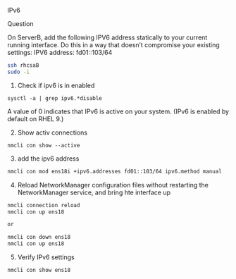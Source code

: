 IPv6

Question

On ServerB, add the following IPV6 address statically to your current running interface. Do this in a way that doesn’t compromise your existing settings:
IPV6 address: fd01::103/64

<detail>

```bash
ssh rhcsaB
sudo -i
```

1. Check if ipv6 is in enabled
```
sysctl -a | grep ipv6.*disable
```
A value of 0 indicates that IPv6 is active on your system. (IPv6 is enabled by default on RHEL 9.)

2. Show activ connections
```
nmcli con show --active
```

3. add the ipv6 address

```bash
nmcli con mod ens18i +ipv6.addresses fd01::103/64 ipv6.method manual
```

4. Reload NetworkManager configuration files without restarting the NetworkManager service, and bring hte interface up
```bash
nmcli connection reload
nmcli con up ens18

or

nmcli con down ens18
nmcli con up ens18


```


5. Verify IPv6 settings
```bash
nmcli con show ens18
```

</detail>
